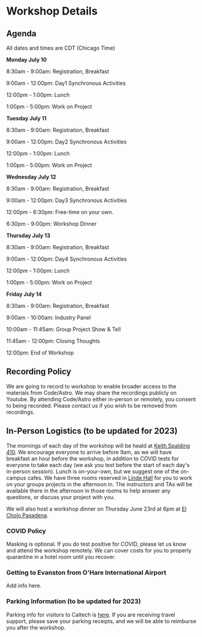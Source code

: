 # Workshop Details

## Agenda

All dates and times are CDT (Chicago Time)

**Monday July 10**

8:30am - 9:00am: Registration, Breakfast

9:00am - 12:00pm: Day1 Synchronous Activities

12:00pm - 1:00pm: Lunch

1:00pm - 5:00pm: Work on Project


**Tuesday July 11**

8:30am - 9:00am: Registration, Breakfast

9:00am - 12:00pm: Day2 Synchronous Activities

12:00pm - 1:00pm: Lunch

1:00pm - 5:00pm: Work on Project 


**Wednesday July 12**

8:30am - 9:00am: Registration, Breakfast

9:00am - 12:00pm: Day3 Synchronous Activities 

12:00pm - 6:30pm: Free-time on your own. 

6:30pm - 9:00pm: Workshop Dinner


**Thursday July 13**

8:30am - 9:00am: Registration, Breakfast

9:00am - 12:00pm: Day4 Synchronous Activities

12:00pm - 1:00pm: Lunch

1:00pm - 5:00pm: Work on Project 

**Friday July 14**

8:30am - 9:00am: Registration, Breakfast

9:00am - 10:00am: Industry Panel

10:00am - 11:45am: Group Project Show & Tell

11:45am - 12:00pm: Closing Thoughts

12:00pm: End of Workshop


## Recording Policy
We are going to record to workshop to enable broader access to the materials from Code/Astro. We may share the recordings publicly on Youtube. By attending Code/Astro either in-person or remotely, you consent to being recorded. Please contact us if you wish to be removed from recordings.

## In-Person Logistics (to be updated for 2023)

The mornings of each day of the workshop will be heald at [Keith Spalding 410](https://www.caltech.edu/map/campus/keith-spalding-building-of-business-services). We encourage everyone to arrive before 9am, as we will have breakfast 
an hour before the workshop, in addition to COVID tests for everyone to take each day (we ask you test before the start of each
day's in-person session).
Lunch is on-your-own, but we suggest one of the on-campus cafes. We have three rooms reserved
in [Linde Hall](https://www.caltech.edu/map/campus/ronald-and-maxine-linde-hall-of-mathematics-and-physics) for you to work on your 
groups projects in the afternoon in. The instructors and TAs will be available there in the afternoon in those rooms to help answer any
questions, or discuss your project with you.

We will also host a workshop dinner on Thursday June 23rd at 6pm at [El Cholo Pasadena](https://goo.gl/maps/wrSY6irmCEWvSxUr9). 

### COVID Policy
Masking is optional. If you do test positive for COVID, please let us know and attend the workshop remotely. We can cover costs for you to properly quarantine in a hotel room until you recover. 

### Getting to Evanston from O'Hare International Airport
Add info here. 

### Parking Information (to be updated for 2023)
Parking info for visitors to Caltech is [here](https://parking.caltech.edu/parking-info/visitor-parking). If you are receiving travel support, please save your parking receipts, and we will be able to reimburse you after the workshop.
